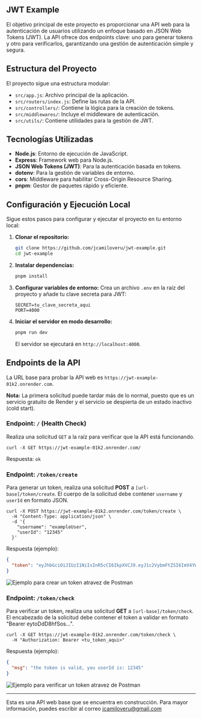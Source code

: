 ## **JWT Example**

El objetivo principal de este proyecto es proporcionar una API web para la autenticación de usuarios utilizando un enfoque basado en JSON Web Tokens (JWT). La API ofrece dos endpoints clave: uno para generar tokens y otro para verificarlos, garantizando una gestión de autenticación simple y segura.

## Estructura del Proyecto

El proyecto sigue una estructura modular:
- `src/app.js`: Archivo principal de la aplicación.
- `src/routers/index.js`: Define las rutas de la API.
- `src/controllers/`: Contiene la lógica para la creación de tokens.
- `src/middlewares/`: Incluye el middleware de autenticación.
- `src/utils/`: Contiene utilidades para la gestión de JWT.

## Tecnologías Utilizadas

*   **Node.js**: Entorno de ejecución de JavaScript.
*   **Express**: Framework web para Node.js.
*   **JSON Web Tokens (JWT)**: Para la autenticación basada en tokens.
*   **dotenv**: Para la gestión de variables de entorno.
*   **cors**: Middleware para habilitar Cross-Origin Resource Sharing.
*   **pnpm**: Gestor de paquetes rápido y eficiente.

## Configuración y Ejecución Local

Sigue estos pasos para configurar y ejecutar el proyecto en tu entorno local:

1.  **Clonar el repositorio:**
    ```bash
    git clone https://github.com/jcamiloveru/jwt-example.git
    cd jwt-example
    ```

2.  **Instalar dependencias:**
    ```bash
    pnpm install
    ```

3.  **Configurar variables de entorno:**
    Crea un archivo `.env` en la raíz del proyecto y añade tu clave secreta para JWT:
    ```
    SECRET=tu_clave_secreta_aqui
    PORT=4000
    ```

4.  **Iniciar el servidor en modo desarrollo:**
    ```bash
    pnpm run dev
    ```
    El servidor se ejecutará en `http://localhost:4000`.

## Endpoints de la API

La URL base para probar la API web es `https://jwt-example-01k2.onrender.com`.

**Nota:** La primera solicitud puede tardar más de lo normal, puesto que es un servicio gratuito de Render y el servicio se despierta de un estado inactivo (cold start).

### Endpoint: `/` (Health Check)

Realiza una solicitud `GET` a la raíz para verificar que la API está funcionando.

```curl
curl -X GET https://jwt-example-01k2.onrender.com/
```

Respuesta: `ok`

### Endpoint: `/token/create`

Para generar un token, realiza una solicitud **POST** a `[url-base]/token/create`. El cuerpo de la solicitud debe contener `username` y `userId` en formato JSON.

```curl
curl -X POST https://jwt-example-01k2.onrender.com/token/create \
  -H "Content-Type: application/json" \
  -d '{
    "username": "exampleUser",
    "userId": "12345"
  }'
```

Respuesta (ejemplo):
```json
{
  "token": "eyJhbGciOiJIUzI1NiIsInR5cCI6IkpXVCJ9.eyJ1c2VybmFtZSI6ImV4YW1wbGVVc2VyIiwidXNlcklkIjoiMTIzNDUiLCJpYXQiOjE2NzgyMzU2NzB9.tu_token_generado_aqui"
}
```
![Ejemplo para crear un token atravez de Postman](https://i.imgur.com/lVzbdpE.png)

### Endpoint: `/token/check`

Para verificar un token, realiza una solicitud **GET** a `[url-base]/token/check`. El encabezado de la solicitud debe contener el token a validar en formato "Bearer eytoDdD8hfSos...".

```curl
curl -X GET https://jwt-example-01k2.onrender.com/token/check \
  -H "Authorization: Bearer <tu_token_aqui>"
```

Respuesta (ejemplo):
```json
{
  "msg": "the token is valid, you userId is: 12345"
}
```
![Ejemplo para verificar un token atravez de Postman](https://i.imgur.com/4HcHtUC.png)

---

Esta es una API web base que se encuentra en construcción. Para mayor información, puedes escribir al correo jcamiloveru@gmail.com

